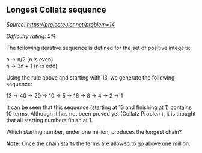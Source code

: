 Longest Collatz sequence
------------------------

*Source: https://projecteuler.net/problem=14*


*Difficulty rating: 5%*

The following iterative sequence is defined for the set of positive
integers:

n → n/2 (n is even)\
n → 3n + 1 (n is odd)

Using the rule above and starting with 13, we generate the following
sequence:

13 → 40 → 20 → 10 → 5 → 16 → 8 → 4 → 2 → 1

It can be seen that this sequence (starting at 13 and finishing at 1)
contains 10 terms. Although it has not been proved yet (Collatz
Problem), it is thought that all starting numbers finish at 1.

Which starting number, under one million, produces the longest chain?

****Note:**** Once the chain starts the terms are allowed to go above one
million.
